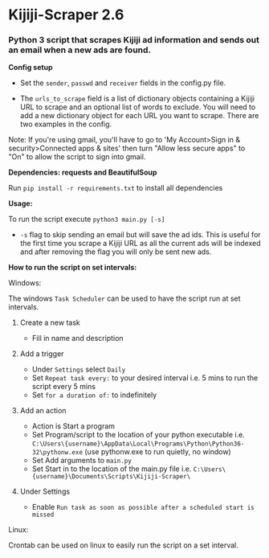 # Kijiji-Scraper 2.6
### Python 3 script that scrapes Kijiji ad information and sends out an email when a new ads are found.


 **Config setup**
 
 - Set the `sender`, `passwd` and `receiver` fields in the config.py file.
 
 - The `urls_to_scrape` field is a list of dictionary objects containing a Kijiji URL to scrape and an optional list of words to exclude. You will need to add a new dictionary object for each URL you want to scrape. There are two examples in the config.


Note: If you're using gmail, you'll have to go to 'My Account>Sign in & security>Connected apps & sites' then turn "Allow less secure apps" to "On" to allow the script to sign into gmail.


**Dependencies: requests and BeautifulSoup**

Run `pip install -r requirements.txt` to install all dependencies

 
 **Usage:**
 
 To run the script execute `python3 main.py [-s]`
 
 - `-s` flag to skip sending an email but will save the ad ids. This is useful for the first time you scrape a Kijiji URL as all the current ads will be indexed and after removing the flag you will only be sent new ads.


**How to run the script on set intervals:**

Windows:

The windows `Task Scheduler` can be used to have the script run at set intervals.

1. Create a new task
   - Fill in name and description

2. Add a trigger
   - Under `Settings` select `Daily`
   - Set `Repeat task every:` to your desired interval i.e. 5 mins to run the script every 5 mins
   - Set `for a duration of:` to indefinitely
   
3. Add an action
   - Action is Start a program
   - Set Program/script to the location of your python executable i.e. `C:\Users\{username}\AppData\Local\Programs\Python\Python36-32\pythonw.exe` (use pythonw.exe to run quietly, no window)
   - Set Add arguments to `main.py`
   - Set Start in to the location of the main.py file i.e. `C:\Users\{username}\Documents\Scripts\Kijiji-Scraper\`
   
4. Under Settings
   - Enable `Run task as soon as possible after a scheduled start is missed`
   
   
Linux:

Crontab can be used on linux to easily run the script on a set interval.
